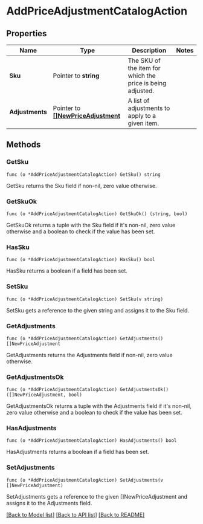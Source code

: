 # AddPriceAdjustmentCatalogAction

## Properties

Name | Type | Description | Notes
------------ | ------------- | ------------- | -------------
**Sku** | Pointer to **string** | The SKU of the item for which the price is being adjusted. | 
**Adjustments** | Pointer to [**[]NewPriceAdjustment**](NewPriceAdjustment.md) | A list of adjustments to apply to a given item. | 

## Methods

### GetSku

`func (o *AddPriceAdjustmentCatalogAction) GetSku() string`

GetSku returns the Sku field if non-nil, zero value otherwise.

### GetSkuOk

`func (o *AddPriceAdjustmentCatalogAction) GetSkuOk() (string, bool)`

GetSkuOk returns a tuple with the Sku field if it's non-nil, zero value otherwise
and a boolean to check if the value has been set.

### HasSku

`func (o *AddPriceAdjustmentCatalogAction) HasSku() bool`

HasSku returns a boolean if a field has been set.

### SetSku

`func (o *AddPriceAdjustmentCatalogAction) SetSku(v string)`

SetSku gets a reference to the given string and assigns it to the Sku field.

### GetAdjustments

`func (o *AddPriceAdjustmentCatalogAction) GetAdjustments() []NewPriceAdjustment`

GetAdjustments returns the Adjustments field if non-nil, zero value otherwise.

### GetAdjustmentsOk

`func (o *AddPriceAdjustmentCatalogAction) GetAdjustmentsOk() ([]NewPriceAdjustment, bool)`

GetAdjustmentsOk returns a tuple with the Adjustments field if it's non-nil, zero value otherwise
and a boolean to check if the value has been set.

### HasAdjustments

`func (o *AddPriceAdjustmentCatalogAction) HasAdjustments() bool`

HasAdjustments returns a boolean if a field has been set.

### SetAdjustments

`func (o *AddPriceAdjustmentCatalogAction) SetAdjustments(v []NewPriceAdjustment)`

SetAdjustments gets a reference to the given []NewPriceAdjustment and assigns it to the Adjustments field.


[[Back to Model list]](../README.md#documentation-for-models) [[Back to API list]](../README.md#documentation-for-api-endpoints) [[Back to README]](../README.md)


